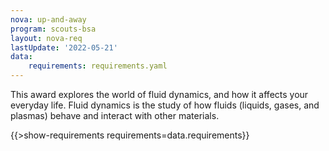 ```yaml
---
nova: up-and-away
program: scouts-bsa
layout: nova-req
lastUpdate: '2022-05-21'
data:
    requirements: requirements.yaml
---
```


This award explores the world of fluid dynamics, and how it affects your everyday life. Fluid dynamics is the study of how fluids (liquids, gases, and plasmas) behave and interact with other materials.

{{>show-requirements requirements=data.requirements}}
